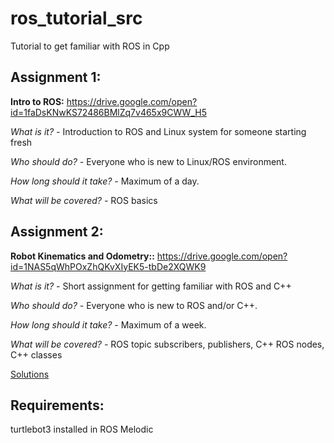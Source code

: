 # ros_tutorial_src
Tutorial to get familiar with ROS in Cpp

## Assignment 1:
**Intro to ROS:** https://drive.google.com/open?id=1faDsKNwKS72486BMlZq7v465x9CWW_H5

*What is it? -* Introduction to ROS and Linux system for someone starting fresh

*Who should do? -* Everyone who is new to Linux/ROS environment.

*How long should it take? -* Maximum of a day.

*What will be covered? -* ROS basics


## Assignment 2:
**Robot Kinematics and Odometry::** https://drive.google.com/open?id=1NAS5qWhPOxZhQKvXIyEK5-tbDe2XQWK9


*What is it? -* Short assignment for getting familiar with ROS and C++

*Who should do? -* Everyone who is new to ROS and/or C++.

*How long should it take? -* Maximum of a week.

*What will be covered? -* ROS topic subscribers, publishers, C++ ROS nodes, C++ classes

[Solutions](https://github.com/AshayAswale/ros_tutorial_src)

## Requirements:
turtlebot3 installed in ROS Melodic


